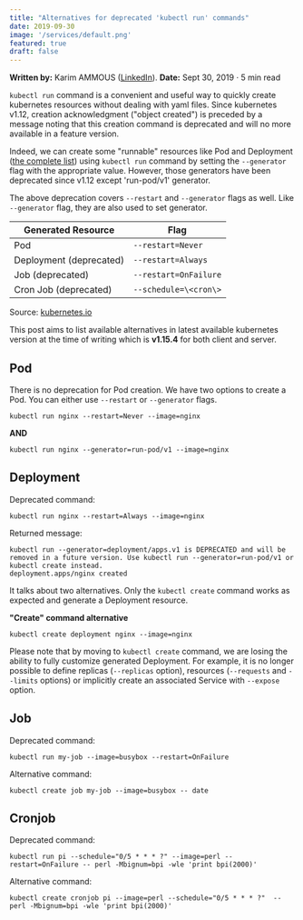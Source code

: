 ```yaml
---
title: "Alternatives for deprecated 'kubectl run' commands"
date: 2019-09-30
image: '/services/default.png'
featured: true
draft: false
---
```


**Written by:** Karim AMMOUS ([LinkedIn](https://www.linkedin.com/in/karim-ammous)). 
**Date:** Sept 30, 2019 · 5 min read

`kubectl run` command is a convenient and useful way to quickly create kubernetes resources without dealing with yaml files. Since kubernetes v1.12, creation acknowledgment ("object created") is preceded by a message noting that this creation command is deprecated and will no more available in a feature version.

Indeed, we can create some "runnable" resources like Pod and Deployment ([the complete list](https://kubernetes.io/docs/reference/kubectl/conventions/#generators)) using `kubectl run` command by setting the `--generator` flag with the appropriate value. However, those generators have been deprecated since v1.12 except 'run-pod/v1' generator.

The above deprecation covers `--restart` and `--generator` flags as well. Like `--generator` flag, they are also used to set generator.

| Generated Resource        | Flag |
| ------                    | ----------- |
| Pod                       | `--restart=Never` |
| Deployment (deprecated)   | `--restart=Always` |
| Job (deprecated)          | `--restart=OnFailure` |
| Cron Job (deprecated)     | `--schedule=\<cron\>`   |



Source: [kubernetes.io](https://kubernetes.io/docs/reference/kubectl/conventions/#generators)

This post aims to list available alternatives in latest available kubernetes version at the time of writing which is **v1.15.4** for both client and server.

## Pod

There is no deprecation for Pod creation. We have two options to create a Pod. You can either use `--restart` or `--generator` flags.

``` 
kubectl run nginx --restart=Never --image=nginx 
```

**AND**

```
kubectl run nginx --generator=run-pod/v1 --image=nginx
```

## Deployment

Deprecated command:

```
kubectl run nginx --restart=Always --image=nginx
```
Returned message:

```
kubectl run --generator=deployment/apps.v1 is DEPRECATED and will be removed in a future version. Use kubectl run --generator=run-pod/v1 or kubectl create instead.
deployment.apps/nginx created
```

It talks about two alternatives. Only the `kubectl create` command works as expected and generate a Deployment resource.

**"Create" command alternative**

```
kubectl create deployment nginx --image=nginx 
```
Please note that by moving to `kubectl create` command, we are losing the ability to fully customize generated Deployment. For example, it is no longer possible to define replicas (`--replicas` option), resources (`--requests` and `--limits` options) or implicitly create an associated Service with `--expose` option.

## Job
Deprecated command:

```
kubectl run my-job --image=busybox --restart=OnFailure
```

Alternative command:

```
kubectl create job my-job --image=busybox -- date
```

## Cronjob
Deprecated command:
```
kubectl run pi --schedule="0/5 * * * ?" --image=perl --restart=OnFailure -- perl -Mbignum=bpi -wle 'print bpi(2000)'
```
Alternative command:

```
kubectl create cronjob pi --image=perl --schedule="0/5 * * * ?"  -- perl -Mbignum=bpi -wle 'print bpi(2000)'
```
